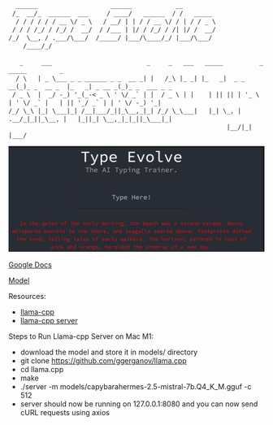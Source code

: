                                       
```
  ______                    ______            __         
 /_  __/_  ______  ___     / ____/   ______  / /   _____ 
  / / / / / / __ \/ _ \   / __/ | | / / __ \/ / | / / _ \
 / / / /_/ / /_/ /  __/  / /___ | |/ / /_/ / /| |/ /  __/
/_/  \__, / .___/\___/  /_____/ |___/\____/_/ |___/\___/ 
    /____/_/

   _     ___                          _     _   ___   _____          _             _____         _              
  / \   | _ \___ _ _ ______ _ _  __ _| |   /_\ |_ _| |_   _|  _ _ __(_)_ _  __ _  |_   _| _ __ _(_)_ _  ___ _ _ 
 / _ \  |  _/ -_) '_(_-< _ \ ' \/ _` | |  / _ \ | |    | || || | '_ \ | ' \/ _` |   | || '_/ _` | | ' \/ -_) '_|
/_/ \_\ |_| \___|_| /__|___/_||_\__,_|_| /_/ \_\___|   |_| \_, | .__/_|_||_\__, |   |_||_| \__,_|_|_||_\___|_|  
                                                            |__/|_|         |___/                                
```
[![Alternate Text](docs/TypeEvolve-front-page.PNG)](https://www.youtube.com/watch?v=kURE0gySzmw)


[Google Docs](https://docs.google.com/document/d/1rpS6eoXiWS2pz4CO6Unv7P4owfa87kCua4z94uJKJ1U/edit)

[Model](https://huggingface.co/TheBloke/CapybaraHermes-2.5-Mistral-7B-GGUF)

Resources:
- [llama-cpp](https://github.com/ggerganov/llama.cpp)
- [llama-cpp server](https://github.com/ggerganov/llama.cpp/blob/master/examples/server/README.md)

Steps to Run Llama-cpp Server on Mac M1:
- download the model and store it in models/ directory
- git clone https://github.com/ggerganov/llama.cpp
- cd llama.cpp
- make
- ./server -m models/capybarahermes-2.5-mistral-7b.Q4_K_M.gguf -c 512
- server should now be running on 127.0.0.1:8080 and you can now send cURL requests using axios
